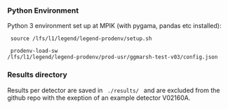 


### Python Environment
Python 3 environment set up at MPIK (with pygama, pandas etc installed):

 <code> source /lfs/l1/legend/legend-prodenv/setup.sh </code>

 <code> prodenv-load-sw /lfs/l1/legend/legend-prodenv/prod-usr/ggmarsh-test-v03/config.json </code>

 ### Results directory
 Results per detector are saved in  <code> ./results/ </code> and are excluded from the github repo with the exeption of an example detector V02160A.